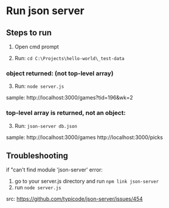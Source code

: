 # Run json server


## Steps to run
1. Open cmd prompt

2. Run: `cd C:\Projects\hello-world\_test-data`


### object returned: (not top-level array)

3. Run: `node server.js`


sample:
http://localhost:3000/games?tid=196&wk=2



### top-level array is returned, not an object:
3. Run: `json-server db.json`

sample:
http://localhost:3000/games
http://localhost:3000/picks




## Troubleshooting
if "can't find module 'json-server' error:
1. go to your server.js directory and run `npm link json-server`
2. run `node server.js`

src: https://github.com/typicode/json-server/issues/454